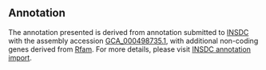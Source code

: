 

Annotation
----------

The annotation presented is derived from annotation submitted to
[INSDC](http://www.insdc.org) with the assembly accession
[GCA\_000498735.1](http://www.ebi.ac.uk/ena/data/view/GCA_000498735.1),
with additional non-coding genes derived from
[Rfam](http://rfam.xfam.org/). For more details, please visit [INSDC
annotation
import](http://ensemblgenomes.org/info/data/insdc_annotation).

